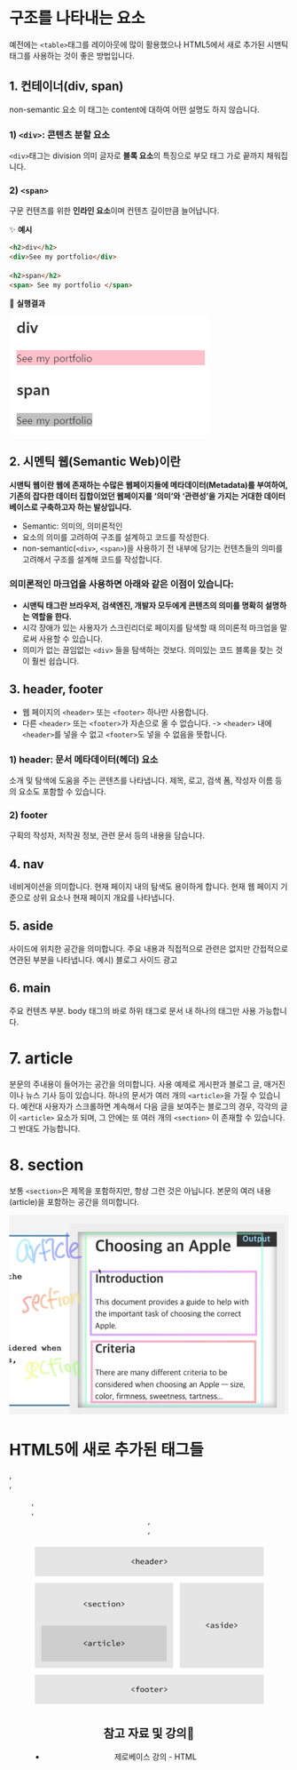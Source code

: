 # 구조를 나타내는 요소

예전에는 `<table>`태그를 레이아웃에 많이 활용했으나 HTML5에서 새로 추가된 시맨틱 태그를 사용하는 것이 좋은 방법입니다.

## 1. 컨테이너(div, span)

non-semantic 요소
이 태그는 content에 대하여 어떤 설명도 하지 않습니다.

### 1) `<div>`: 콘텐츠 분할 요소

`<div>`태그는 division 의미 글자로 **블록 요소**의 특징으로 부모 태그 가로 끝까지 채워집니다.

### 2) `<span>`

구문 컨텐츠를 위한 **인라인 요소**이며 컨텐츠 길이만큼 늘어납니다.

✨ **예시**

```html
<h2>div</h2>
<div>See my portfolio</div>

<h2>span</h2>
<span> See my portfolio </span>
```

🧪 **실행결과**

![div 예제](./images/div.png)

## 2. 시멘틱 웹(Semantic Web)이란

**시맨틱 웹이란 웹에 존재하는 수많은 웹페이지들에 메타데이터(Metadata)를 부여하여, 기존의 잡다한 데이터 집합이었던 웹페이지를 ‘의미’와 ‘관련성’을 가지는 거대한 데이터베이스로 구축하고자 하는 발상입니다.**

- Semantic: 의미의, 의미론적인
- 요소의 의미를 고려하여 구조를 설계하고 코드를 작성한다.
- non-semantic(`<div>`, `<span>`)을 사용하기 전 내부에 담기는 컨텐츠들의 의미를 고려해서 구조를 설계해 코드를 작성합니다.

### 의미론적인 마크업을 사용하면 아래와 같은 이점이 있습니다:

- <strong>시맨틱 태그란 브라우저, 검색엔진, 개발자 모두에게 콘텐츠의 의미를 명확히 설명하는 역할을 한다.</strong>
- 시각 장애가 있는 사용자가 스크린리더로 페이지를 탐색할 때 의미론적 마크업을 말로써 사용할 수 있습니다.
- 의미가 없는 끊임없는 `<div>` 들을 탐색하는 것보다. 의미있는 코드 블록을 찾는 것이 훨씬 쉽습니다.

## 3. header, footer

- 웹 페이지의 `<header>` 또는 `<footer>` 하나만 사용합니다.
- 다른 `<header>` 또는 `<footer>`가 자손으로 올 수 없습니다. -> `<header>` 내에 `<header>`를 넣을 수 없고 `<footer>`도 넣을 수 없음을 뜻합니다.

### 1) header: 문서 메타데이터(헤더) 요소

소개 및 탐색에 도움을 주는 콘텐츠를 나타냅니다. 제목, 로고, 검색 폼, 작성자 이름 등의 요소도 포함할 수 있습니다.

### 2) footer

구획의 작성자, 저작권 정보, 관련 문서 등의 내용을 담습니다.

## 4. nav

네비게이션을 의미합니다. 현재 페이지 내의 탐색도 용이하게 합니다. 현재 웹 페이지 기준으로 상위 요소나 현재 페이지 개요를 나타냅니다.

## 5. aside

사이드에 위치한 공간을 의미합니다. 주요 내용과 직접적으로 관련은 없지만 간접적으로 연관된 부분을 나타냅니다. 예시) 블로그 사이드 광고

## 6. main

주요 컨텐츠 부분. body 태그의 바로 하위 태그로 문서 내 하나의 태그만 사용 가능합니다.

# 7. article

분문의 주내용이 들어가는 공간을 의미합니다.
사용 예제로 게시판과 블로그 글, 매거진이나 뉴스 기사 등이 있습니다. 하나의 문서가 여러 개의 `<article>`을 가질 수 있습니다. 예컨대 사용자가 스크롤하면 계속해서 다음 글을 보여주는 블로그의 경우, 각각의 글이 `<article>` 요소가 되며, 그 안에는 또 여러 개의 `<section>` 이 존재할 수 있습니다. 그 반대도 가능합니다.

# 8. section

보통 `<section>`은 제목을 포함하지만, 항상 그런 것은 아닙니다. 본문의 여러 내용(article)을 포함하는 공간을 의미합니다.

![section 예제](./images/section.png)

# HTML5에 새로 추가된 태그들

<article>, <aside>, <figure>, <footer>, <header>, <nav>, <section>

![HTML Semantic element 예제](./images/HTMLSemanticelement.png)

## 참고 자료 및 강의📑

- 제로베이스 강의 - HTML
